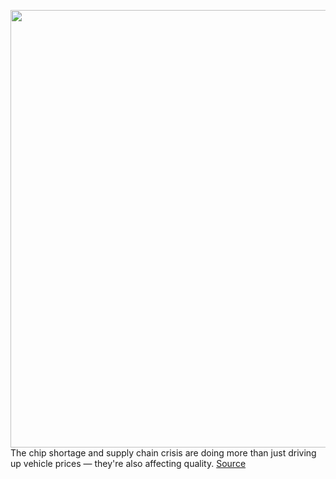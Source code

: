 <img src='https://cdn.vox-cdn.com/thumbor/1YVEwd2WSvAe8f1Y2zAdU3GRAxQ=/0x0:2040x1360/1200x800/filters:focal(857x517:1183x843)/cdn.vox-cdn.com/uploads/chorus_image/image/71030125/ahawkins_20210321_4490_0016.0.jpg' width='700px' /><br/>
The chip shortage and supply chain crisis are doing more than just driving up vehicle prices — they're also affecting quality.
<a href='https://www.theverge.com/2022/6/29/23188085/jd-power-initial-quality-study-2022-tesla-polestar-ev-decline'> Source <a/>